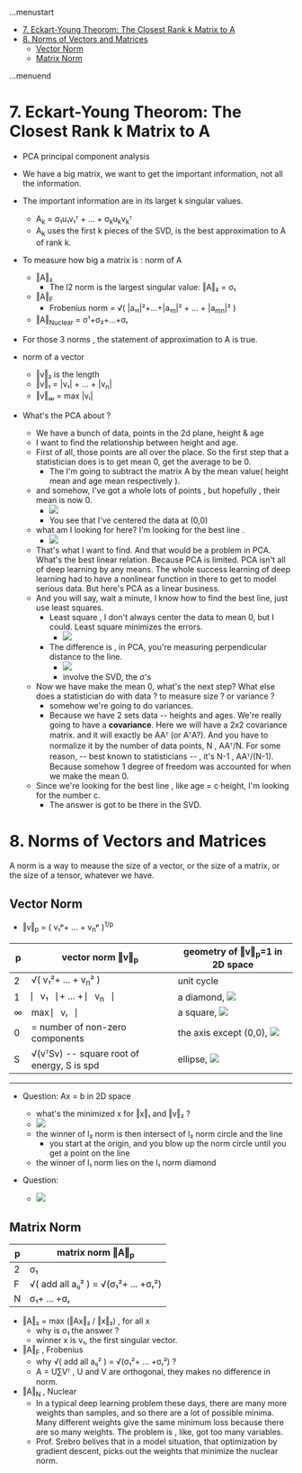 ...menustart

 - [7. Eckart-Young Theorom: The Closest Rank k Matrix to A](#be169639777f78c45acc00459de99b34)
 - [8. Norms of Vectors and Matrices](#c11692a0ef1ef228ebc27714963e1a10)
     - [Vector Norm](#ac51b675b7483e2af8045938d2ab7ebd)
     - [Matrix Norm](#181b5cf4aead0210fe81f3b8639db471)

...menuend


<h2 id="be169639777f78c45acc00459de99b34"></h2>


# 7. Eckart-Young Theorom: The Closest Rank k Matrix to A

- PCA  principal component analysis
- We have a big matrix, we want to get the important information, not all the information.
- The important information are in its larget k singular values.
    - A<sub>k</sub> = σ₁u₁v₁ᵀ + ... +  σ<sub>k</sub>u<sub>k</sub>v<sub>k</sub>ᵀ
    - A<sub>k</sub> uses the first k pieces of the SVD, is the best approximation to A of rank k.
- To measure how big a matrix is : norm of A 
    - ‖A‖₂
        - The l2 norm is the largest singular value: ‖A‖₂ = σ₁
    - ‖A‖<sub>F</sub>
        - Frobenius norm = √( |a₁₁|²+...+|a₁<sub>n</sub>|² + ... + |a<sub>m</sub><sub>n</sub>|² )
    - ‖A‖<sub>Nuclear</sub> = σ¹+σ₂+...+σᵣ
- For those 3 norms , the statement of approximation to A is true.


- norm of a vector
    - ‖v‖₂  is the length
    - ‖v‖₁  = |v₁| + ... + |v<sub>n</sub>| 
    - ‖v‖<sub>∞</sub> = max |vᵢ| 
- What's the PCA about ?
    - We have a bunch of data, points in the 2d plane, height & age
    - I want to find the relationship between height and age.
    - First of all, those points are all over the place. So the first step that a statistician does is to get mean 0, get the average to be 0.
        - The I'm going to subtract the matrix A by the mean value( height mean and age mean  respectively ). 
    - and somehow, I've got a whole lots of points , but hopefully , their mean is now 0.
        - ![](../imgs/LA_18065_pca_1.png)
        - You see that I've centered the data at (0,0)
    - what am I looking for here? I'm looking for the best line . 
        - ![](../imgs/LA_18065_pca_2.png)
    - That's what I want to find.  And that would be a problem in PCA. What's the best linear relation. Because PCA is limited. PCA isn't all of deep learning by any means. The whole success learning of deep learning had to have a nonlinear function in there to get to model serious data.  But here's PCA as a linear business.
    - And you will say, wait a minute, I know how to find the best line, just use least squares. 
        - Least square , I don't always center the data to mean 0, but I could.  Least square minimizes the errors. 
            - ![](../imgs/LA_18065_pca_3.png)
        - The difference is , in PCA, you're measuring perpendicular distance to the line.
            - ![](../imgs/LA_18065_pca_4.png)
            - involve the SVD, the σ's
    - Now we have make the mean 0, what's the next step? What else does a statistician do with data ? to measure size ? or variance ? 
        - somehow we're going to do variances. 
        - Because we have 2 sets data -- heights and ages. We're really going to have a **covariance**.  Here we will have a 2x2 covariance matrix. and it will exactly be AAᵀ (or AᵀA?). And you have to normalize it by the number of data points, N ,  AAᵀ/N.  For some reason, -- best known to statisticians -- , it's N-1 , AAᵀ/(N-1). Because somehow 1 degree of freedom was accounted for when we make the mean 0.
    - Since we're looking for the best line , like age = c·height, I'm looking for the number c. 
        - The answer is got to be there in the SVD.


<h2 id="c11692a0ef1ef228ebc27714963e1a10"></h2>


# 8. Norms of Vectors and Matrices

A norm is a way to meause the size of a vector, or the size of a matrix, or the size of a tensor, whatever we have.

<h2 id="ac51b675b7483e2af8045938d2ab7ebd"></h2>


## Vector Norm

- ‖v‖<sub>p</sub> = ( v₁ᵖ+ ... + v<sub>n</sub>ᵖ )<sup>1/p</sup>

p | vector norm ‖v‖<sub>p</sub>  | geometry of ‖v‖<sub>p</sub>=1 in 2D space
--- | ---  | ---
2  |  √( v₁²+ ... + v<sub>n</sub>² )  | unit cycle
1  |  ⎸v₁⎹ + ... + ⎸v<sub>n</sub>⎹    | a diamond, ![](../imgs/LA_18065_norm_1.png)
∞  | max  ⎸vᵢ⎹    | a square, ![](../imgs/LA_18065_norm_2.png)
0  |  = number of non-zero components | the axis except (0,0), ![](../imgs/LA_18065_norm_3.png)
S  | √(vᵀSv) -- square root of energy, S is spd |  ellipse, ![](../imgs/LA_18065_norm_4.png)

--- 

- Question: Ax = b  in 2D space
    - what's the minimized x for ‖x‖₁ and ‖v‖₂ ?
    - ![](../imgs/LA_18065_norm_5.png)
    - the winner of l₂ norm is then intersect of l₂ norm circle and the line
        - you start at the origin, and you blow up the norm circle until you get a point on the line
    - the winner of l₁ norm lies on the l₁ norm diamond

- Question: 
    - ![](../imgs/LA_18065_norm_5_1.png)


<h2 id="181b5cf4aead0210fe81f3b8639db471"></h2>


## Matrix Norm

p | matrix norm ‖A‖<sub>p</sub> 
--- | --- 
2  | σ₁
F  | √( add all aᵢⱼ² ) = √(σ₁²+ ... +σᵣ²)
N  | σ₁+ ... +σᵣ


- ‖A‖₂ = max (‖Ax‖₂ / ‖x‖₂) , for all x
    - why is σ₁ the answer ?
    - winner x is v₁, the first singular vector.
- ‖A‖<sub>F</sub>  , Frobenius
    - why √( add all aᵢⱼ² ) = √(σ₁²+ ... +σᵣ²) ?
    - A = U∑Vᵀ , U and V are orthogonal, they makes no difference in norm.
- ‖A‖<sub>N</sub>  , Nuclear
    - In a typical deep learning problem these days, there are many more weights than samples, and so there are a lot of possible minima. Many different weights give the same minimum loss because there are so many weights.  The problem is , like, got too many variables. 
    - Prof. Srebro belives that in a model situation, that optimization by gradient descent, picks out the weights that minimize the nuclear norm. 




